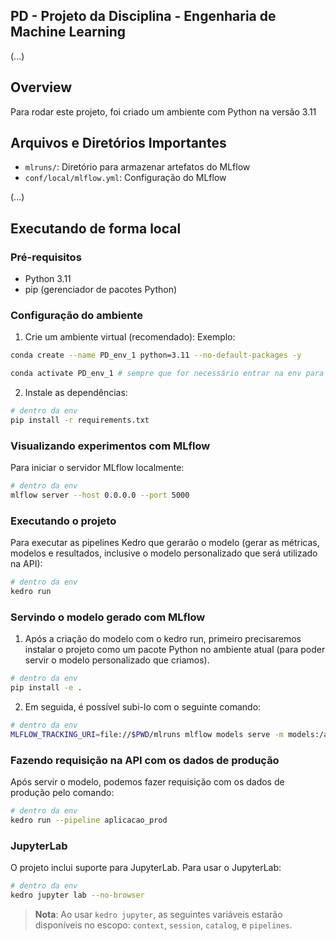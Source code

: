 ## PD - Projeto da Disciplina - Engenharia de Machine Learning

(...)


## Overview

Para rodar este projeto, foi criado um ambiente com Python na versão 3.11


## Arquivos e Diretórios Importantes


- `mlruns/`: Diretório para armazenar artefatos do MLflow
- `conf/local/mlflow.yml`: Configuração do MLflow 

(...)


## Executando de forma local 

### Pré-requisitos

- Python 3.11
- pip (gerenciador de pacotes Python)

### Configuração do ambiente

1. Crie um ambiente virtual (recomendado):
Exemplo:
```bash
conda create --name PD_env_1 python=3.11 --no-default-packages -y

conda activate PD_env_1 # sempre que for necessário entrar na env para executar comandos no projeto!
```

2. Instale as dependências:

```bash
# dentro da env
pip install -r requirements.txt
```

### Visualizando experimentos com MLflow

Para iniciar o servidor MLflow localmente:

```bash
# dentro da env
mlflow server --host 0.0.0.0 --port 5000
```

### Executando o projeto

Para executar as pipelines Kedro que gerarão o modelo (gerar as métricas, modelos e resultados, inclusive o modelo personalizado que será utilizado na API):

```bash
# dentro da env
kedro run
```

### Servindo o modelo gerado com MLflow

1. Após a criação do modelo com o kedro run, primeiro precisaremos instalar o projeto como um pacote Python no ambiente atual (para poder servir o modelo personalizado que criamos).

```bash
# dentro da env
pip install -e .
```

2. Em seguida, é possível subi-lo com o seguinte comando:

```bash
# dentro da env
MLFLOW_TRACKING_URI=file://$PWD/mlruns mlflow models serve -m models:/api_model/latest --env-manager=local --port 5002
```

### Fazendo requisição na API com os dados de produção

Após servir o modelo, podemos fazer requisição com os dados de produção pelo comando:

```bash
# dentro da env
kedro run --pipeline aplicacao_prod
```

### JupyterLab

O projeto inclui suporte para JupyterLab. Para usar o JupyterLab:

```bash
# dentro da env
kedro jupyter lab --no-browser
```

> **Nota**: Ao usar `kedro jupyter`, as seguintes variáveis estarão disponíveis no escopo: `context`, `session`, `catalog`, e `pipelines`.





